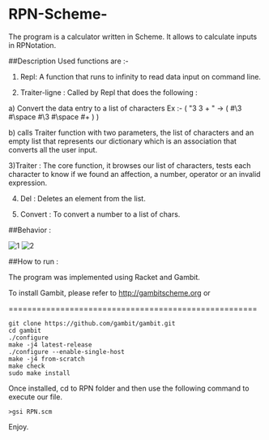# RPN-Scheme-

The program is a calculator written in Scheme. It allows to calculate inputs in RPNotation.

##Description
Used functions are :-

1) Repl: A function that runs to infinity to read data input on command line.

2) Traiter-ligne : Called by Repl that does the following :

a) Convert the data entry to a list of characters Ex :- ( "3 3 + " -> ( #\3 #\space #\3 #\space #\+ ) )
	
b) calls Traiter function with two parameters, the list of characters and an empty list that represents our dictionary which is an association that converts all the user input.


3)Traiter : The core function, it browses our list of characters, tests each character to know if we found an affection, a number, operator or an invalid expression.


4) Del : Deletes an element from the list.


5) Convert : To convert a number to a list of chars.


##Behavior :


![1](https://cloud.githubusercontent.com/assets/14367775/20032099/b00bae60-a359-11e6-9401-6317b3b9cb9c.png)
![2](https://cloud.githubusercontent.com/assets/14367775/20032100/b19e1e84-a359-11e6-8b63-2b8f60bbba90.png)

##How to run :

The program was implemented using Racket and Gambit.

To install Gambit, please refer to http://gambitscheme.org or


=====================================================

    git clone https://github.com/gambit/gambit.git
    cd gambit
    ./configure
    make -j4 latest-release
    ./configure --enable-single-host
    make -j4 from-scratch
    make check
    sudo make install
	
Once installed, cd to RPN folder and then use the following command to execute our file.  

    >gsi RPN.scm
    
Enjoy.
